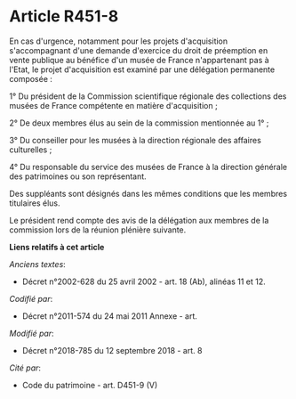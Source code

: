 # Article R451-8

En cas d'urgence, notamment pour les projets d'acquisition s'accompagnant d'une demande d'exercice du droit de préemption en
vente publique au bénéfice d'un musée de France n'appartenant pas à l'Etat, le projet d'acquisition est examiné par une
délégation permanente composée :

1° Du président de la Commission scientifique régionale des collections des musées de France compétente en matière
d'acquisition ;

2° De deux membres élus au sein de la commission mentionnée au 1° ;

3° Du conseiller pour les musées à la direction régionale des affaires culturelles ;

4° Du responsable du service des musées de France à la direction générale des patrimoines ou son représentant.

Des suppléants sont désignés dans les mêmes conditions que les membres titulaires élus.

Le président rend compte des avis de la délégation aux membres de la commission lors de la réunion plénière suivante.

**Liens relatifs à cet article**

_Anciens textes_:

  - Décret n°2002-628 du 25 avril 2002 - art. 18 (Ab), alinéas 11 et 12.

_Codifié par_:

  - Décret n°2011-574 du 24 mai 2011 Annexe - art.

_Modifié par_:

  - Décret n°2018-785 du 12 septembre 2018 - art. 8

_Cité par_:

  - Code du patrimoine - art. D451-9 (V)
